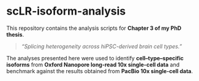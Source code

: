 # scLR-isoform-analysis
This repository contains the analysis scripts for **Chapter 3 of my PhD thesis**. 
> *“Splicing heterogeneity across hiPSC-derived brain cell types.”*

The analyses presented here were used to identify **cell–type–specific isoforms** from **Oxford Nanopore long-read 10x single-cell data** and benchmark against the results obtained from **PacBio 10x single-cell data**.
